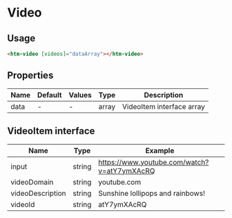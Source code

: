# Video

## Usage

```html
<htm-video [videos]="dataArray"></htm-video>
```

## Properties

| Name  | Default  | Values  |  Type | Description  |
|---|---|---|---|---|
| data | - | - | array | VideoItem interface array

## VideoItem interface
| Name  |  Type | Example  |
|---|---|---|
| input | string | https://www.youtube.com/watch?v=atY7ymXAcRQ
| videoDomain | string | youtube.com
| videoDescription | string | Sunshine lollipops and rainbows!
| videoId | string | atY7ymXAcRQ
